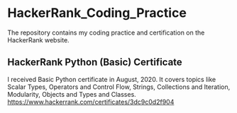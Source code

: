 # HackerRank_Coding_Practice
The repository contains my coding practice and certification on the HackerRank website. 

## HackerRank Python (Basic) Certificate 
I received Basic Python certificate in August, 2020. It covers topics like Scalar Types, Operators and Control Flow, Strings, Collections and Iteration, Modularity, Objects and Types and Classes. 
https://www.hackerrank.com/certificates/3dc9c0d2f904
